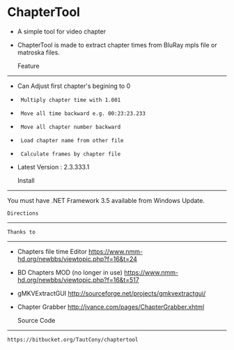 # ChapterTool #

- A simple tool for video chapter
- ChapterTool is made to extract chapter times from BluRay mpls file or matroska files.

	Feature
--------------------
- Can  Adjust first chapter's begining to 0
-	   Multiply chapter time with 1.001
-      Move all time backward e.g. 00:23:23.233
-      Move all chapter number backward
-      Load chapter name from other file
-      Calculate frames by chapter file
- Latest Version : 2.3.333.1

	Install
--------------------
You must have .NET Framework 3.5 available from Windows Update.

	Directions
--------------------

	Thanks to
--------------------
 - Chapters file time Editor
    https://www.nmm-hd.org/newbbs/viewtopic.php?f=16&t=24
 - BD Chapters MOD (no longer in use)
    https://www.nmm-hd.org/newbbs/viewtopic.php?f=16&t=517
 - gMKVExtractGUI
    http://sourceforge.net/projects/gmkvextractgui/
 - Chapter Grabber
	http://jvance.com/pages/ChapterGrabber.xhtml
	
	Source Code
--------------------
    https://bitbucket.org/TautCony/chaptertool